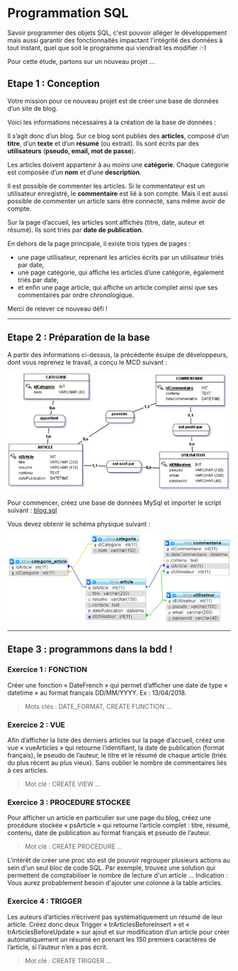# Programmation SQL

Savoir programmer des objets SQL, c'est pouvoir alléger le développement mais aussi garantir des fonctionnaités impactant l'intégrité des données à tout instant, quel que soit le programme qui viendrait les modifier :-)

Pour cette étude, partons sur un nouveau projet ...

## Etape 1 : Conception

Votre mission pour ce nouveau projet est de créer une base de données d’un site de blog.

Voici les informations nécessaires à la création de la base de données :

Il s’agit donc d’un blog.
Sur ce blog sont publiés des <b>articles</b>, composé d’un <b>titre</b>, d’un <b>texte</b> et d’un <b>résumé</b> (ou extrait).
Ils sont écrits par des <b>utilisateurs</b> (<b>pseudo, email, mot de passe</b>).

Les articles doivent appartenir à au moins une <b>catégorie</b>.
Chaque catégorie est composée d’un <b>nom</b> et d’une <b>description</b>.

Il est possible de commenter les articles.
Si le commentateur est un utilisateur enregistré, le <b>commentaire</b> est lié à son compte.
Mais il est aussi possible de commenter un article sans être connecté, sans même avoir de compte.

Sur la page d’accueil, les articles sont affichés (titre, date, auteur et résumé).
Ils sont triés par <b>date de publication</b>.

En dehors de la page principale, il existe trois types de pages :

- une page utilisateur, reprenant les articles écrits par un utilisateur triés par date,
- une page catégorie, qui affiche les articles d’une catégorie, également triés par date,
- et enfin une page article, qui affiche un article complet ainsi que ses commentaires par ordre chronologique.

Merci de relever ce nouveau défi !

___

## Etape 2 : Préparation de la base

A partir des informations ci-dessus, la précédente ésuipe de développeurs, dont vous reprenez le travail, a conçu le MCD suivant :

![MCD](assets/MCDblog.jpg "MCD de la base blog")

Pour commencer, créez une base de données MySql et importer le script suivant : [blog.sql](blog.sql)

Vous devez obtenir le schéma physique suivant :

![MPD](assets/MPDblog.jpg "MPD de la base blog")

___

## Etape 3 : programmons dans la bdd !

### Exercice 1 : FONCTION

Créer une fonction « DateFrench » qui permet d’afficher une date de type « datetime » au format français DD/MM/YYYY. Ex : 13/04/2018.

> Mots clés : DATE_FORMAT, CREATE FUNCTION ...

### Exercice 2 : VUE

Afin d’afficher la liste des derniers articles sur la page d’accueil, créez une vue « vueArticles » qui retourne l’identifiant, la date de publication (format français), le pseudo de l’auteur, le titre et le résumé de chaque article (triés du plus récent au plus vieux). Sans oublier le nombre de commentaires liés à ces articles.

> Mot clé : CREATE VIEW ...

### Exercice 3 : PROCEDURE STOCKEE

Pour afficher un article en particulier sur une page du blog, créez une procédure stockée « psArticle » qui retourne l’article complet : titre, résumé, contenu, date de publication au format français et pseudo de l’auteur.

> Mot clé : CREATE PROCEDURE ...

L'intérêt de créer une proc sto est de pouvoir regrouper plusieurs actions au sein d'un seul bloc de code SQL. Par exemple, trouvez une solution qui permettent de comptabiliser le nombre de lecture d'un article ... Indication : Vous aurez probablement besoin d'ajouter une colonne à la table articles.

### Exercice 4 : TRIGGER

Les auteurs d’articles n’écrivent pas systématiquement un résumé de leur article.
Créez donc deux Trigger « trArticlesBeforeInsert » et « trArticlesBeforeUpdate » sur ajout et sur modification d’un article pour créer automatiquement un résumé en prenant les 150 premiers caractères de l’article, si l’auteur n’en a pas écrit.

> Mot clé : CREATE TRIGGER ...
